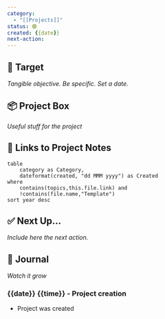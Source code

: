 ```yaml
---
category:
  - "[[Projects]]"
status: 🟢
created: {{date}}
next-action:
---
```


## 🎯 Target
*Tangible objective. Be specific. Set a date.*

## 📦 Project Box
*Useful stuff for the project*

## 🔗 Links to Project Notes
```dataview
table 
	category as Category,
	dateformat(created, "dd MMM yyyy") as Created
where
	contains(topics,this.file.link) and
	!contains(file.name,"Template")
sort year desc
```

## ✅ Next Up…
*Include here the next action.*

## 🌱 Journal
*Watch it grow*

### {{date}} {{time}} - Project creation
- Project was created
